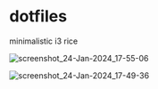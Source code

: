 # dotfiles

minimalistic i3 rice 

![screenshot_24-Jan-2024_17-55-06](https://github.com/mednaceurkhlifi/dotfiles/assets/100835077/457cae39-4fc7-4eb1-8d39-cc928fab0a96)

![screenshot_24-Jan-2024_17-49-36](https://github.com/mednaceurkhlifi/dotfiles/assets/100835077/5bbbc962-5029-4439-9826-5b6d99fbd4fa)
